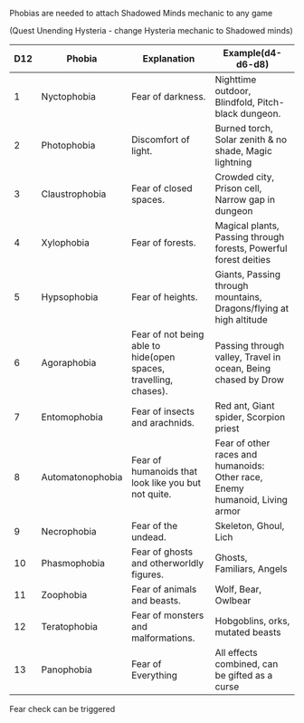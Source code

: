 Phobias are needed to attach Shadowed Minds mechanic to any game

(Quest Unending Hysteria - change Hysteria mechanic to  Shadowed minds)

| D12 | Phobia           | Explanation                                                      | Example(d4-d6-d8)                                                                |
| --- | ---------------- | ---------------------------------------------------------------- | -------------------------------------------------------------------------------- |
| 1   | Nyctophobia      | Fear of darkness.                                                | Nighttime outdoor, Blindfold, Pitch-black dungeon.                               |
| 2   | Photophobia      | Discomfort of light.                                             | Burned torch, Solar zenith & no shade, Magic lightning                           |
| 3   | Claustrophobia   | Fear of closed spaces.                                           | Crowded city, Prison cell, Narrow gap in  dungeon                                |
| 4   | Xylophobia       | Fear of forests.                                                 | Magical plants, Passing through forests, Powerful forest deities                 |
| 5   | Hypsophobia      | Fear of heights.                                                 | Giants, Passing through mountains, Dragons/flying at high altitude               |
| 6   | Agoraphobia      | Fear of not being able to hide(open spaces, travelling, chases). | Passing through valley, Travel in ocean, Being chased by Drow                    |
| 7   | Entomophobia     | Fear of insects and arachnids.                                   | Red ant, Giant spider, Scorpion priest                                           |
| 8   | Automatonophobia | Fear of humanoids that look like you but not quite.              | Fear of other races and humanoids:<br>Other race,  Enemy  humanoid, Living armor |
| 9   | Necrophobia      | Fear of the undead.                                              | Skeleton, Ghoul, Lich                                                            |
| 10  | Phasmophobia     | Fear of ghosts and otherworldly figures.                         | Ghosts, Familiars, Angels                                                        |
| 11  | Zoophobia        | Fear of animals and beasts.                                      | Wolf, Bear, Owlbear                                                              |
| 12  | Teratophobia     | Fear of monsters and malformations.                              | Hobgoblins, orks, mutated beasts                                                 |
| 13  | Panophobia       | Fear  of Everything                                              | All effects combined, can be gifted as a curse                                   |

Fear check can be triggered 
